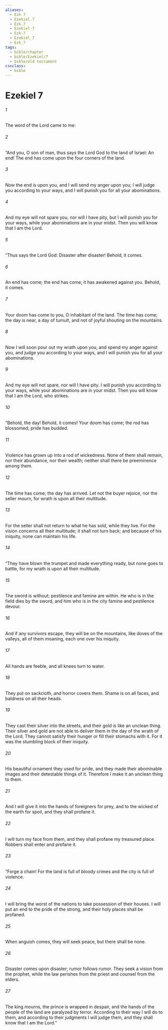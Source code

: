 ```yaml
---
aliases:
  - Ezk 7
  - Ezekiel.7
  - Ezk.7
  - Ezekiel-7
  - Ezk-7
  - Ezekiel_7
  - Ezk_7
tags:
  - bible/chapter
  - bible/Ezekiel/7
  - bible/old testament
cssclass:
  - bible
---
```


# Ezekiel 7

###### 1
The word of the Lord came to me:
###### 2
“And you, O son of man, thus says the Lord God to the land of Israel: An end! The end has come upon the four corners of the land.
###### 3
Now the end is upon you, and I will send my anger upon you; I will judge you according to your ways, and I will punish you for all your abominations.
###### 4
And my eye will not spare you, nor will I have pity, but I will punish you for your ways, while your abominations are in your midst. Then you will know that I am the Lord.
###### 5
“Thus says the Lord God: Disaster after disaster! Behold, it comes.
###### 6
An end has come; the end has come; it has awakened against you. Behold, it comes.
###### 7
Your doom has come to you, O inhabitant of the land. The time has come; the day is near, a day of tumult, and not of joyful shouting on the mountains.
###### 8
Now I will soon pour out my wrath upon you, and spend my anger against you, and judge you according to your ways, and I will punish you for all your abominations.
###### 9
And my eye will not spare, nor will I have pity. I will punish you according to your ways, while your abominations are in your midst. Then you will know that I am the Lord, who strikes.
###### 10
“Behold, the day! Behold, it comes! Your doom has come; the rod has blossomed; pride has budded.
###### 11
Violence has grown up into a rod of wickedness. None of them shall remain, nor their abundance, nor their wealth; neither shall there be preeminence among them.
###### 12
The time has come; the day has arrived. Let not the buyer rejoice, nor the seller mourn, for wrath is upon all their multitude.
###### 13
For the seller shall not return to what he has sold, while they live. For the vision concerns all their multitude; it shall not turn back; and because of his iniquity, none can maintain his life.
###### 14
“They have blown the trumpet and made everything ready, but none goes to battle, for my wrath is upon all their multitude.
###### 15
The sword is without; pestilence and famine are within. He who is in the field dies by the sword, and him who is in the city famine and pestilence devour.
###### 16
And if any survivors escape, they will be on the mountains, like doves of the valleys, all of them moaning, each one over his iniquity.
###### 17
All hands are feeble, and all knees turn to water.
###### 18
They put on sackcloth, and horror covers them. Shame is on all faces, and baldness on all their heads.
###### 19
They cast their silver into the streets, and their gold is like an unclean thing. Their silver and gold are not able to deliver them in the day of the wrath of the Lord. They cannot satisfy their hunger or fill their stomachs with it. For it was the stumbling block of their iniquity.
###### 20
His beautiful ornament they used for pride, and they made their abominable images and their detestable things of it. Therefore I make it an unclean thing to them.
###### 21
And I will give it into the hands of foreigners for prey, and to the wicked of the earth for spoil, and they shall profane it.
###### 22
I will turn my face from them, and they shall profane my treasured place. Robbers shall enter and profane it.
###### 23
“Forge a chain! For the land is full of bloody crimes and the city is full of violence.
###### 24
I will bring the worst of the nations to take possession of their houses. I will put an end to the pride of the strong, and their holy places shall be profaned.
###### 25
When anguish comes, they will seek peace, but there shall be none.
###### 26
Disaster comes upon disaster; rumor follows rumor. They seek a vision from the prophet, while the law perishes from the priest and counsel from the elders.
###### 27
The king mourns, the prince is wrapped in despair, and the hands of the people of the land are paralyzed by terror. According to their way I will do to them, and according to their judgments I will judge them, and they shall know that I am the Lord.”


